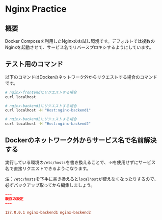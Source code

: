 # Nginx Practice
## 概要
Docker Composeを利用したNginxのお試し環境です。デフォルトでは複数のNginxを起動させて、サービス名でリバースプロキシするようにしています。

## テスト用のコマンド
以下のコマンドはDockerのネットワーク外からリクエストする場合のコマンドです。

```bash
# nginx-frontendにリクエストする場合
curl localhost

# nginx-backend1にリクエストする場合
curl localhost -H "Host:nginx-backend1"

# nginx-backend2にリクエストする場合
curl localhost -H "Host:nginx-backend2"
```

## Dockerのネットワーク外からサービス名で名前解決する

実行している環境の`/etc/hosts`を書き換えることで、`-H`を使用せずにサービス名で直接リクエストできるようになります。

注：`/etc/hosts`を下手に書き換えると`localhost`が使えなくなったりするので、必ずバックアップ取ってから編集しましょう。

```text:/etc/host.conf
~~~
既存の設定
~~~

127.0.0.1 nginx-backend1 nginx-backend2

```